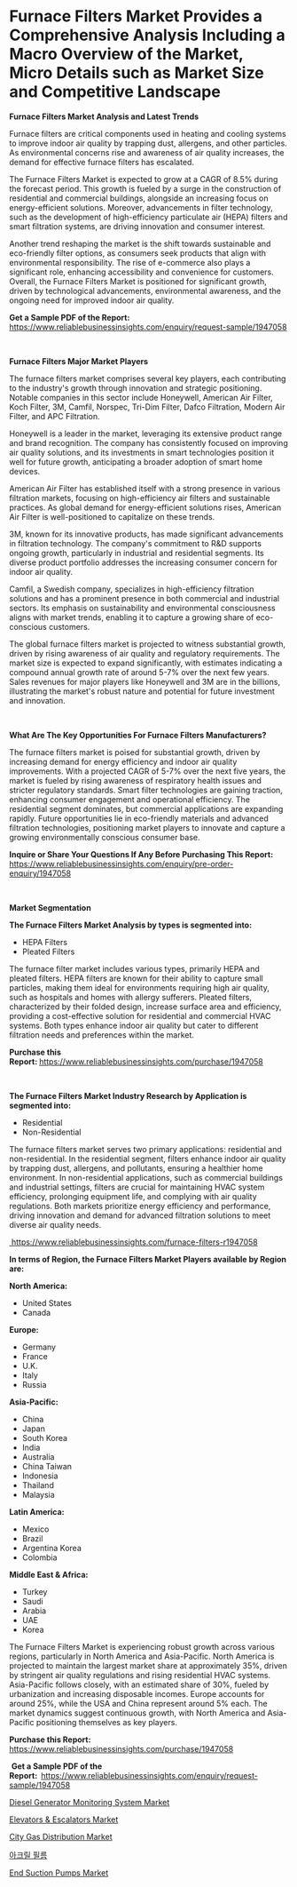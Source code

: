 <p><h1>Furnace Filters Market Provides a Comprehensive Analysis Including a Macro Overview of the Market, Micro Details such as Market Size and Competitive Landscape</h1></p><p><strong>Furnace Filters Market Analysis and Latest Trends</strong></p>
<p><p>Furnace filters are critical components used in heating and cooling systems to improve indoor air quality by trapping dust, allergens, and other particles. As environmental concerns rise and awareness of air quality increases, the demand for effective furnace filters has escalated. </p><p>The Furnace Filters Market is expected to grow at a CAGR of 8.5% during the forecast period. This growth is fueled by a surge in the construction of residential and commercial buildings, alongside an increasing focus on energy-efficient solutions. Moreover, advancements in filter technology, such as the development of high-efficiency particulate air (HEPA) filters and smart filtration systems, are driving innovation and consumer interest.</p><p>Another trend reshaping the market is the shift towards sustainable and eco-friendly filter options, as consumers seek products that align with environmental responsibility. The rise of e-commerce also plays a significant role, enhancing accessibility and convenience for customers. Overall, the Furnace Filters Market is positioned for significant growth, driven by technological advancements, environmental awareness, and the ongoing need for improved indoor air quality.</p></p>
<p><strong>Get a Sample PDF of the Report:&nbsp;</strong> <a href="https://www.reliablebusinessinsights.com/enquiry/request-sample/1947058?utm_campaign=97&utm_medium=2&utm_source=Github&utm_content=ia&utm_term=17022025&utm_id=furnace-filters">https://www.reliablebusinessinsights.com/enquiry/request-sample/1947058</a></p>
<p>&nbsp;</p>
<p><strong>Furnace Filters Major Market Players</strong></p>
<p><p>The furnace filters market comprises several key players, each contributing to the industry's growth through innovation and strategic positioning. Notable companies in this sector include Honeywell, American Air Filter, Koch Filter, 3M, Camfil, Norspec, Tri-Dim Filter, Dafco Filtration, Modern Air Filter, and APC Filtration.</p><p>Honeywell is a leader in the market, leveraging its extensive product range and brand recognition. The company has consistently focused on improving air quality solutions, and its investments in smart technologies position it well for future growth, anticipating a broader adoption of smart home devices.</p><p>American Air Filter has established itself with a strong presence in various filtration markets, focusing on high-efficiency air filters and sustainable practices. As global demand for energy-efficient solutions rises, American Air Filter is well-positioned to capitalize on these trends.</p><p>3M, known for its innovative products, has made significant advancements in filtration technology. The company's commitment to R&D supports ongoing growth, particularly in industrial and residential segments. Its diverse product portfolio addresses the increasing consumer concern for indoor air quality.</p><p>Camfil, a Swedish company, specializes in high-efficiency filtration solutions and has a prominent presence in both commercial and industrial sectors. Its emphasis on sustainability and environmental consciousness aligns with market trends, enabling it to capture a growing share of eco-conscious customers.</p><p>The global furnace filters market is projected to witness substantial growth, driven by rising awareness of air quality and regulatory requirements. The market size is expected to expand significantly, with estimates indicating a compound annual growth rate of around 5-7% over the next few years. Sales revenues for major players like Honeywell and 3M are in the billions, illustrating the market's robust nature and potential for future investment and innovation.</p></p>
<p>&nbsp;</p>
<p><strong>What Are The Key Opportunities For Furnace Filters Manufacturers?</strong></p>
<p><p>The furnace filters market is poised for substantial growth, driven by increasing demand for energy efficiency and indoor air quality improvements. With a projected CAGR of 5-7% over the next five years, the market is fueled by rising awareness of respiratory health issues and stricter regulatory standards. Smart filter technologies are gaining traction, enhancing consumer engagement and operational efficiency. The residential segment dominates, but commercial applications are expanding rapidly. Future opportunities lie in eco-friendly materials and advanced filtration technologies, positioning market players to innovate and capture a growing environmentally conscious consumer base.</p></p>
<p><strong>Inquire or Share Your Questions If Any Before Purchasing This Report:</strong> <a href="https://www.reliablebusinessinsights.com/enquiry/pre-order-enquiry/1947058?utm_campaign=97&utm_medium=2&utm_source=Github&utm_content=ia&utm_term=17022025&utm_id=furnace-filters">https://www.reliablebusinessinsights.com/enquiry/pre-order-enquiry/1947058</a></p>
<p>&nbsp;</p>
<p><strong>Market Segmentation</strong></p>
<p><strong>The Furnace Filters Market Analysis by types is segmented into:</strong></p>
<p><ul><li>HEPA Filters</li><li>Pleated Filters</li></ul></p>
<p><p>The furnace filter market includes various types, primarily HEPA and pleated filters. HEPA filters are known for their ability to capture small particles, making them ideal for environments requiring high air quality, such as hospitals and homes with allergy sufferers. Pleated filters, characterized by their folded design, increase surface area and efficiency, providing a cost-effective solution for residential and commercial HVAC systems. Both types enhance indoor air quality but cater to different filtration needs and preferences within the market.</p></p>
<p><strong>Purchase this Report:&nbsp;</strong><a href="https://www.reliablebusinessinsights.com/purchase/1947058?utm_campaign=97&utm_medium=2&utm_source=Github&utm_content=ia&utm_term=17022025&utm_id=furnace-filters">https://www.reliablebusinessinsights.com/purchase/1947058</a></p>
<p>&nbsp;</p>
<p><strong>The Furnace Filters Market Industry Research by Application is segmented into:</strong></p>
<p><ul><li>Residential</li><li>Non-Residential</li></ul></p>
<p><p>The furnace filters market serves two primary applications: residential and non-residential. In the residential segment, filters enhance indoor air quality by trapping dust, allergens, and pollutants, ensuring a healthier home environment. In non-residential applications, such as commercial buildings and industrial settings, filters are crucial for maintaining HVAC system efficiency, prolonging equipment life, and complying with air quality regulations. Both markets prioritize energy efficiency and performance, driving innovation and demand for advanced filtration solutions to meet diverse air quality needs.</p></p>
<p><a href="https://www.reliablebusinessinsights.com/furnace-filters-r1947058?utm_campaign=97&utm_medium=2&utm_source=Github&utm_content=ia&utm_term=17022025&utm_id=furnace-filters">&nbsp;https://www.reliablebusinessinsights.com/furnace-filters-r1947058</a></p>
<p><strong>In terms of Region, the Furnace Filters Market Players available by Region are:</strong></p>
<p>
    <p> <strong> North America: </strong>
        <ul>
            <li>United States</li>
            <li>Canada</li>
        </ul>
        </p> 
    <p> <strong> Europe: </strong>
        <ul>
            <li>Germany</li>
            <li>France</li>
            <li>U.K.</li>
            <li>Italy</li>
            <li>Russia</li>
        </ul>
        </p> 
    <p> <strong> Asia-Pacific: </strong>
        <ul>
            <li>China</li>
            <li>Japan</li>
            <li>South Korea</li>
            <li>India</li>
            <li>Australia</li>
            <li>China Taiwan</li>
            <li>Indonesia</li>
            <li>Thailand</li>
            <li>Malaysia</li>
        </ul>
        </p> 
    <p> <strong> Latin America: </strong>
        <ul>
            <li>Mexico</li>
            <li>Brazil</li>
            <li>Argentina Korea</li>
            <li>Colombia</li>
        </ul>
        </p> 
    <p> <strong> Middle East & Africa: </strong>
        <ul>
            <li>Turkey</li>
            <li>Saudi</li>
            <li>Arabia</li>
            <li>UAE</li>
            <li>Korea</li>
        </ul>
    </p>
    </p>
<p><p>The Furnace Filters Market is experiencing robust growth across various regions, particularly in North America and Asia-Pacific. North America is projected to maintain the largest market share at approximately 35%, driven by stringent air quality regulations and rising residential HVAC systems. Asia-Pacific follows closely, with an estimated share of 30%, fueled by urbanization and increasing disposable incomes. Europe accounts for around 25%, while the USA and China represent around 5% each. The market dynamics suggest continuous growth, with North America and Asia-Pacific positioning themselves as key players.</p></p>
<p><strong>Purchase this Report: </strong><a href="https://www.reliablebusinessinsights.com/purchase/1947058?utm_campaign=97&utm_medium=2&utm_source=Github&utm_content=ia&utm_term=17022025&utm_id=furnace-filters">https://www.reliablebusinessinsights.com/purchase/1947058</a></p>
<p>&nbsp;<strong>Get a Sample PDF of the Report:&nbsp;&nbsp;</strong><a href="https://www.reliablebusinessinsights.com/enquiry/request-sample/1947058?utm_campaign=97&utm_medium=2&utm_source=Github&utm_content=ia&utm_term=17022025&utm_id=furnace-filters">https://www.reliablebusinessinsights.com/enquiry/request-sample/1947058</a></p>
<p><strong></strong></p>
<p><p><a href="https://github.com/darusesrak/Market-Research-Report-List-1/blob/main/diesel-generator-monitoring-system-market.md?utm_campaign=97&utm_medium=2&utm_source=Github&utm_content=ia&utm_term=17022025&utm_id=furnace-filters">Diesel Generator Monitoring System Market</a></p><p><a href="https://github.com/perezmichael28/Market-Research-Report-List-1/blob/main/elevators-escalators-market.md?utm_campaign=97&utm_medium=2&utm_source=Github&utm_content=ia&utm_term=17022025&utm_id=furnace-filters">Elevators & Escalators Market</a></p><p><a href="https://github.com/cornuznwazue/Market-Research-Report-List-1/blob/main/city-gas-distribution-market.md?utm_campaign=97&utm_medium=2&utm_source=Github&utm_content=ia&utm_term=17022025&utm_id=furnace-filters">City Gas Distribution Market</a></p><p><a href="https://github.com/sougarounis/Market-Research-Report-List-7/blob/main/306871438072.md?utm_campaign=97&utm_medium=2&utm_source=Github&utm_content=ia&utm_term=17022025&utm_id=furnace-filters">아크릴 필름</a></p><p><a href="https://github.com/kolffmaris58/Market-Research-Report-List-1/blob/main/end-suction-pumps-market.md?utm_campaign=97&utm_medium=2&utm_source=Github&utm_content=ia&utm_term=17022025&utm_id=furnace-filters">End Suction Pumps Market</a></p></p>